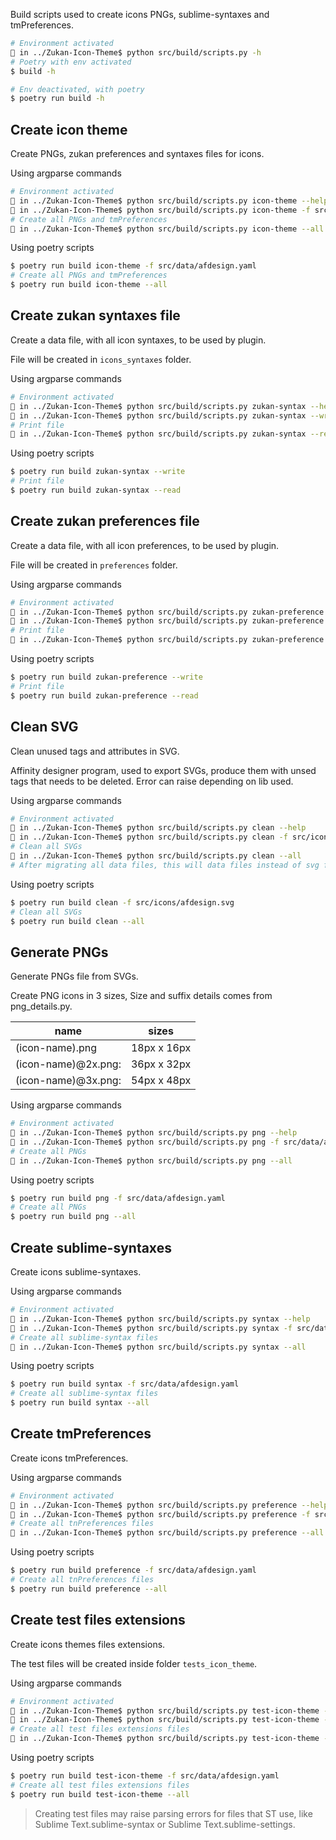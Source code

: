 Build scripts used to create icons PNGs, sublime-syntaxes and tmPreferences.  

```sh
# Environment activated
🚥 in ../Zukan-Icon-Theme$ python src/build/scripts.py -h
# Poetry with env activated
$ build -h

# Env deactivated, with poetry
$ poetry run build -h
```

## Create icon theme
Create PNGs, zukan preferences and syntaxes files for icons.  

Using argparse commands  
```sh
# Environment activated
🚥 in ../Zukan-Icon-Theme$ python src/build/scripts.py icon-theme --help
🚥 in ../Zukan-Icon-Theme$ python src/build/scripts.py icon-theme -f src/data/afdesign.yaml
# Create all PNGs and tmPreferences
🚥 in ../Zukan-Icon-Theme$ python src/build/scripts.py icon-theme --all
```

Using poetry scripts  
```sh
$ poetry run build icon-theme -f src/data/afdesign.yaml
# Create all PNGs and tmPreferences
$ poetry run build icon-theme --all
```

## Create zukan syntaxes file
Create a data file, with all icon syntaxes, to be used by plugin.  

File will be created in `icons_syntaxes` folder.  

Using argparse commands  
```sh
# Environment activated
🚥 in ../Zukan-Icon-Theme$ python src/build/scripts.py zukan-syntax --help
🚥 in ../Zukan-Icon-Theme$ python src/build/scripts.py zukan-syntax --write
# Print file
🚥 in ../Zukan-Icon-Theme$ python src/build/scripts.py zukan-syntax --read
```

Using poetry scripts  
```sh
$ poetry run build zukan-syntax --write
# Print file
$ poetry run build zukan-syntax --read
```

## Create zukan preferences file
Create a data file, with all icon preferences, to be used by plugin.  

File will be created in `preferences` folder.  

Using argparse commands  
```sh
# Environment activated
🚥 in ../Zukan-Icon-Theme$ python src/build/scripts.py zukan-preference --help
🚥 in ../Zukan-Icon-Theme$ python src/build/scripts.py zukan-preference --write
# Print file
🚥 in ../Zukan-Icon-Theme$ python src/build/scripts.py zukan-preference --read
```

Using poetry scripts  
```sh
$ poetry run build zukan-preference --write
# Print file
$ poetry run build zukan-preference --read
```

## Clean SVG
Clean unused tags and attributes in SVG.  

Affinity designer program, used to export SVGs, produce them with unsed tags that needs to be deleted. Error can raise depending on lib used.  

Using argparse commands  
```sh
# Environment activated
🚥 in ../Zukan-Icon-Theme$ python src/build/scripts.py clean --help
🚥 in ../Zukan-Icon-Theme$ python src/build/scripts.py clean -f src/icons/afdesign.svg
# Clean all SVGs
🚥 in ../Zukan-Icon-Theme$ python src/build/scripts.py clean --all
# After migrating all data files, this will data files instead of svg files.
```

Using poetry scripts  
```sh
$ poetry run build clean -f src/icons/afdesign.svg
# Clean all SVGs
$ poetry run build clean --all
```

## Generate PNGs
Generate PNGs file from SVGs.  

Create PNG icons in 3 sizes, Size and suffix details comes from png_details.py.  

| name | sizes |
|-----------|------|
| (icon-name).png | 18px x 16px |
| (icon-name)@2x.png: | 36px x 32px |
| (icon-name)@3x.png: | 54px x 48px |

Using argparse commands  
```sh
# Environment activated
🚥 in ../Zukan-Icon-Theme$ python src/build/scripts.py png --help
🚥 in ../Zukan-Icon-Theme$ python src/build/scripts.py png -f src/data/afdesign.yaml
# Create all PNGs
🚥 in ../Zukan-Icon-Theme$ python src/build/scripts.py png --all
```

Using poetry scripts  
```sh
$ poetry run build png -f src/data/afdesign.yaml
# Create all PNGs 
$ poetry run build png --all
```

## Create sublime-syntaxes
Create icons sublime-syntaxes.  

Using argparse commands  
```sh
# Environment activated
🚥 in ../Zukan-Icon-Theme$ python src/build/scripts.py syntax --help
🚥 in ../Zukan-Icon-Theme$ python src/build/scripts.py syntax -f src/data/afdesign.yaml
# Create all sublime-syntax files
🚥 in ../Zukan-Icon-Theme$ python src/build/scripts.py syntax --all
```

Using poetry scripts  
```sh
$ poetry run build syntax -f src/data/afdesign.yaml
# Create all sublime-syntax files
$ poetry run build syntax --all
```

## Create tmPreferences
Create icons tmPreferences.  

Using argparse commands  
```sh
# Environment activated
🚥 in ../Zukan-Icon-Theme$ python src/build/scripts.py preference --help
🚥 in ../Zukan-Icon-Theme$ python src/build/scripts.py preference -f src/data/afdesign.yaml
# Create all tnPreferences files
🚥 in ../Zukan-Icon-Theme$ python src/build/scripts.py preference --all
```

Using poetry scripts  
```sh
$ poetry run build preference -f src/data/afdesign.yaml
# Create all tnPreferences files
$ poetry run build preference --all
```

## Create test files extensions
Create icons themes files extensions.  

The test files will be created inside folder `tests_icon_theme`.  

Using argparse commands  
```sh
# Environment activated
🚥 in ../Zukan-Icon-Theme$ python src/build/scripts.py test-icon-theme --help
🚥 in ../Zukan-Icon-Theme$ python src/build/scripts.py test-icon-theme -f src/data/afdesign.yaml
# Create all test files extensions files
🚥 in ../Zukan-Icon-Theme$ python src/build/scripts.py test-icon-theme --all
```

Using poetry scripts  
```sh
$ poetry run build test-icon-theme -f src/data/afdesign.yaml
# Create all test files extensions files
$ poetry run build test-icon-theme --all
```

> Creating test files may raise parsing errors for files that ST use, like Sublime Text.sublime-syntax or Sublime Text.sublime-settings.
